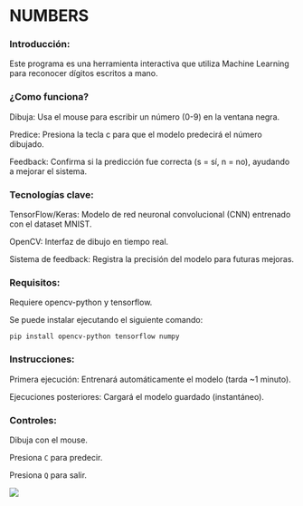 # NUMBERS
### Introducción:
Este programa es una herramienta interactiva que utiliza Machine Learning para reconocer dígitos escritos a mano.

### ¿Como funciona?

Dibuja: Usa el mouse para escribir un número (0-9) en la ventana negra.

Predice: Presiona la tecla c para que el modelo predecirá el número dibujado.

Feedback: Confirma si la predicción fue correcta (s = sí, n = no), ayudando a mejorar el sistema.

### Tecnologías clave:

TensorFlow/Keras: Modelo de red neuronal convolucional (CNN) entrenado con el dataset MNIST.

OpenCV: Interfaz de dibujo en tiempo real.

Sistema de feedback: Registra la precisión del modelo para futuras mejoras.

### Requisitos:

Requiere opencv-python y tensorflow.

Se puede instalar ejecutando el siguiente comando:

<code>pip install opencv-python tensorflow numpy</code>

### Instrucciones:

Primera ejecución: Entrenará automáticamente el modelo (tarda ~1 minuto).

Ejecuciones posteriores: Cargará el modelo guardado (instantáneo).

### Controles:

Dibuja con el mouse.

Presiona <code>C</code> para predecir.

Presiona <code>Q</code> para salir.

<img src ="../img/s">

